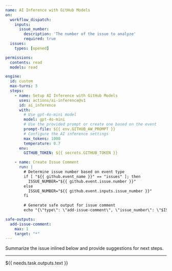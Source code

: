 ```yaml
---
name: AI Inference with GitHub Models
on:
  workflow_dispatch:
    inputs:
      issue_number:
        description: 'The number of the issue to analyze'
        required: true
  issues:
    types: [opened]

permissions:
  contents: read
  models: read

engine:
  id: custom
  max-turns: 3
  steps:
    - name: Setup AI Inference with GitHub Models
      uses: actions/ai-inference@v1
      id: ai_inference
      with:
        # Use gpt-4o-mini model
        model: gpt-4o-mini
        # Use the provided prompt or create one based on the event
        prompt-file: ${{ env.GITHUB_AW_PROMPT }}
        # Configure the AI inference settings
        max_tokens: 1000
        temperature: 0.7
      env:
        GITHUB_TOKEN: ${{ secrets.GITHUB_TOKEN }}

    - name: Create Issue Comment
      run: |
        # Determine issue number based on event type
        if [ "${{ github.event_name }}" == "issues" ]; then
          ISSUE_NUMBER="${{ github.event.issue.number }}"
        else
          ISSUE_NUMBER="${{ github.event.inputs.issue_number }}"
        fi
        
        # Generate safe output for issue comment
        echo "{\"type\": \"add-issue-comment\", \"issue_number\": \"$ISSUE_NUMBER\", \"body\": \"${{ steps.ai_inference.outputs.response }}\"}" >> $GITHUB_AW_SAFE_OUTPUTS

safe-outputs:
  add-issue-comment:
    max: 1
    target: "*"
---
```


Summarize the issue inlined below and provide suggestions for next steps.

---

${{ needs.task.outputs.text }}